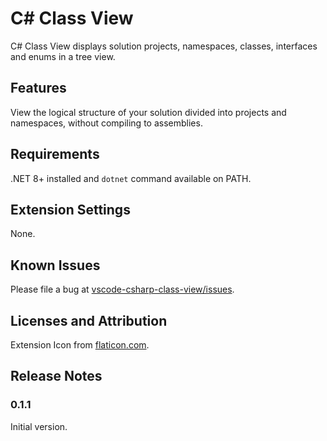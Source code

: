 # C# Class View

C# Class View displays solution projects, namespaces, classes, interfaces and enums in a tree view.

## Features

View the logical structure of your solution divided into projects and namespaces, without compiling to assemblies.

## Requirements

.NET 8+ installed and `dotnet` command available on PATH.

## Extension Settings

None.

## Known Issues

Please file a bug at [vscode-csharp-class-view/issues](https://github.com/manojbaishya/vscode-csharp-class-view/issues).

## Licenses and Attribution

Extension Icon from [flaticon.com](https://www.flaticon.com/free-icons/geometry).

## Release Notes

### 0.1.1

Initial version.